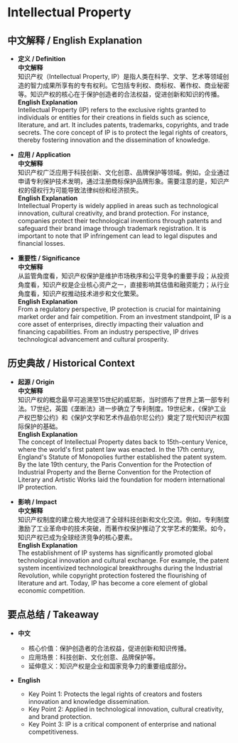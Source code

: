 # Intellectual Property

## 中文解释 / English Explanation

* **定义 / Definition**  
  **中文解释**  
  知识产权（Intellectual Property, IP）是指人类在科学、文学、艺术等领域创造的智力成果所享有的专有权利。它包括专利权、商标权、著作权、商业秘密等。知识产权的核心在于保护创造者的合法权益，促进创新和知识的传播。  
  **English Explanation**  
  Intellectual Property (IP) refers to the exclusive rights granted to individuals or entities for their creations in fields such as science, literature, and art. It includes patents, trademarks, copyrights, and trade secrets. The core concept of IP is to protect the legal rights of creators, thereby fostering innovation and the dissemination of knowledge.

* **应用 / Application**  
  **中文解释**  
  知识产权广泛应用于科技创新、文化创意、品牌保护等领域。例如，企业通过申请专利保护技术发明，通过注册商标保护品牌形象。需要注意的是，知识产权的侵权行为可能导致法律纠纷和经济损失。  
  **English Explanation**  
  Intellectual Property is widely applied in areas such as technological innovation, cultural creativity, and brand protection. For instance, companies protect their technological inventions through patents and safeguard their brand image through trademark registration. It is important to note that IP infringement can lead to legal disputes and financial losses.

* **重要性 / Significance**  
  **中文解释**  
  从监管角度看，知识产权保护是维护市场秩序和公平竞争的重要手段；从投资角度看，知识产权是企业核心资产之一，直接影响其估值和融资能力；从行业角度看，知识产权推动技术进步和文化繁荣。  
  **English Explanation**  
  From a regulatory perspective, IP protection is crucial for maintaining market order and fair competition. From an investment standpoint, IP is a core asset of enterprises, directly impacting their valuation and financing capabilities. From an industry perspective, IP drives technological advancement and cultural prosperity.

## 历史典故 / Historical Context

* **起源 / Origin**  
  **中文解释**  
  知识产权的概念最早可追溯至15世纪的威尼斯，当时颁布了世界上第一部专利法。17世纪，英国《垄断法》进一步确立了专利制度。19世纪末，《保护工业产权巴黎公约》和《保护文学和艺术作品伯尔尼公约》奠定了现代知识产权国际保护的基础。  
  **English Explanation**  
  The concept of Intellectual Property dates back to 15th-century Venice, where the world's first patent law was enacted. In the 17th century, England's Statute of Monopolies further established the patent system. By the late 19th century, the Paris Convention for the Protection of Industrial Property and the Berne Convention for the Protection of Literary and Artistic Works laid the foundation for modern international IP protection.

* **影响 / Impact**  
  **中文解释**  
  知识产权制度的建立极大地促进了全球科技创新和文化交流。例如，专利制度激励了工业革命中的技术突破，而著作权保护推动了文学艺术的繁荣。如今，知识产权已成为全球经济竞争的核心要素。  
  **English Explanation**  
  The establishment of IP systems has significantly promoted global technological innovation and cultural exchange. For example, the patent system incentivized technological breakthroughs during the Industrial Revolution, while copyright protection fostered the flourishing of literature and art. Today, IP has become a core element of global economic competition.

## 要点总结 / Takeaway

* **中文**  
  - 核心价值：保护创造者的合法权益，促进创新和知识传播。  
  - 应用场景：科技创新、文化创意、品牌保护等。  
  - 延伸意义：知识产权是企业和国家竞争力的重要组成部分。  

* **English**  
  - Key Point 1: Protects the legal rights of creators and fosters innovation and knowledge dissemination.  
  - Key Point 2: Applied in technological innovation, cultural creativity, and brand protection.  
  - Key Point 3: IP is a critical component of enterprise and national competitiveness.